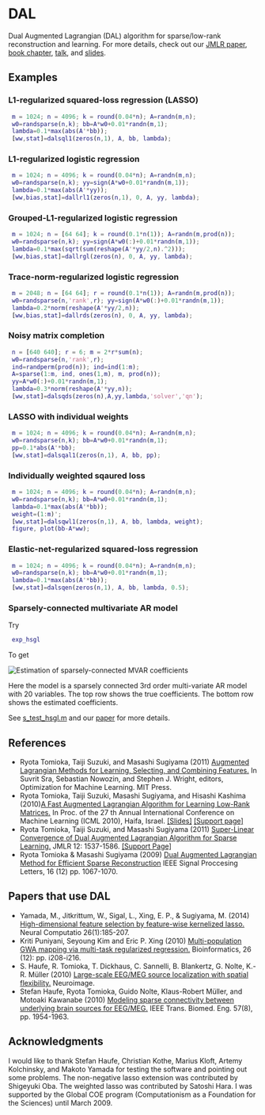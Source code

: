 # DAL

Dual Augmented Lagrangian (DAL) algorithm for sparse/low-rank reconstruction and learning. For more details, check out our [JMLR paper](http://jmlr.csail.mit.edu/papers/v12/tomioka11a.html), [book chapter](http://ttic.uchicago.edu/~ryotat/opt_book.pdf), [talk](http://videolectures.net/nipsworkshops09_tomioka_slc/), and [slides](http://ttic.uchicago.edu/~ryotat/talks/opt09talk.pdf).


## Examples

### L1-regularized squared-loss regression (LASSO)

```matlab
 m = 1024; n = 4096; k = round(0.04*n); A=randn(m,n);
 w0=randsparse(n,k); bb=A*w0+0.01*randn(m,1);
 lambda=0.1*max(abs(A'*bb));
 [ww,stat]=dalsql1(zeros(n,1), A, bb, lambda);
```

### L1-regularized logistic regression

```matlab
 m = 1024; n = 4096; k = round(0.04*n); A=randn(m,n);
 w0=randsparse(n,k); yy=sign(A*w0+0.01*randn(m,1));
 lambda=0.1*max(abs(A'*yy));
 [ww,bias,stat]=dallrl1(zeros(n,1), 0, A, yy, lambda);
```

### Grouped-L1-regularized logistic regression

```matlab
 m = 1024; n = [64 64]; k = round(0.1*n(1)); A=randn(m,prod(n));
 w0=randsparse(n,k); yy=sign(A*w0(:)+0.01*randn(m,1));
 lambda=0.1*max(sqrt(sum(reshape(A'*yy/2,n).^2)));
 [ww,bias,stat]=dallrgl(zeros(n), 0, A, yy, lambda);
```

###  Trace-norm-regularized logistic regression

```matlab
 m = 2048; n = [64 64]; r = round(0.1*n(1)); A=randn(m,prod(n));
 w0=randsparse(n,'rank',r); yy=sign(A*w0(:)+0.01*randn(m,1));
 lambda=0.2*norm(reshape(A'*yy/2,n));
 [ww,bias,stat]=dallrds(zeros(n), 0, A, yy, lambda);
```

### Noisy matrix completion
```matlab
 n = [640 640]; r = 6; m = 2*r*sum(n);
 w0=randsparse(n,'rank',r);
 ind=randperm(prod(n)); ind=ind(1:m);
 A=sparse(1:m, ind, ones(1,m), m, prod(n));
 yy=A*w0(:)+0.01*randn(m,1);
 lambda=0.3*norm(reshape(A'*yy,n));
 [ww,stat]=dalsqds(zeros(n),A,yy,lambda,'solver','qn');
```

### LASSO with individual weights

```matlab
 m = 1024; n = 4096; k = round(0.04*n); A=randn(m,n);
 w0=randsparse(n,k); bb=A*w0+0.01*randn(m,1);
 pp=0.1*abs(A'*bb);
 [ww,stat]=dalsqal1(zeros(n,1), A, bb, pp);
```

### Individually weighted sqaured loss

```matlab
 m = 1024; n = 4096; k = round(0.04*n); A=randn(m,n);
 w0=randsparse(n,k); bb=A*w0+0.01*randn(m,1);
 lambda=0.1*max(abs(A'*bb));
 weight=(1:m)';
 [ww,stat]=dalsqwl1(zeros(n,1), A, bb, lambda, weight);
 figure, plot(bb-A*ww);
```

### Elastic-net-regularized squared-loss regression

```matlab
 m = 1024; n = 4096; k = round(0.04*n); A=randn(m,n);
 w0=randsparse(n,k); bb=A*w0+0.01*randn(m,1);
 lambda=0.1*max(abs(A'*bb));
 [ww,stat]=dalsqen(zeros(n,1), A, bb, lambda, 0.5);
```

### Sparsely-connected multivariate AR model
Try
```matlab
 exp_hsgl
```
To get

![Estimation of sparsely-connected MVAR coefficients](./mvar.png)

Here the model is a sparsely connected 3rd order multi-variate AR model with 20 variables. The top row shows the true coefficients. The bottom row shows the estimated coefficients.

See [s_test_hsgl.m](./matlab/s_test_hsgl.m) and our [paper](http://www.ncbi.nlm.nih.gov/pubmed/20483681) for more details.

## References

 * Ryota Tomioka, Taiji Suzuki, and Masashi Sugiyama (2011) [Augmented Lagrangian Methods for Learning, Selecting, and Combining Features.](http://ttic.uchicago.edu/~ryotat/opt_book.pdf) In Suvrit Sra, Sebastian Nowozin, and Stephen J. Wright, editors, Optimization for Machine Learning. MIT Press.
 * Ryota Tomioka, Taiji Suzuki, Masashi Sugiyama, and Hisashi Kashima (2010)[A Fast Augmented Lagrangian Algorithm for Learning Low-Rank Matrices.](http://ttic.uchicago.edu/~ryotat/papers/icml2010.pdf) In Proc. of the 27 th Annual International Conference on Machine Learning (ICML 2010), Haifa, Israel. [[Slides]](http://ttic.uchicago.edu/~ryotat/talks/icml10talk.pdf) [[Support page]](https://github.com/ryotat/ICML10)
 * Ryota Tomioka, Taiji Suzuki, and Masashi Sugiyama (2011) [Super-Linear Convergence of Dual Augmented Lagrangian Algorithm for Sparse Learning.](http://jmlr.org/papers/volume12/tomioka11a/tomioka11a.pdf) JMLR 12: 1537-1586. [[Support Page]](https://github.com/ryotat/Opt09)
 * Ryota Tomioka &amp; Masashi Sugiyama (2009) [Dual Augmented Lagrangian Method for Efficient Sparse Reconstruction](http://ieeexplore.ieee.org/search/wrapper.jsp?arnumber=5204163/) IEEE Signal Proccesing Letters, 16 (12) pp. 1067-1070.

## Papers that use DAL

 * Yamada, M., Jitkrittum, W., Sigal, L., Xing, E. P., & Sugiyama, M. (2014) [High-dimensional feature selection by feature-wise kernelized lasso.](http://sugiyama-www.cs.titech.ac.jp/~sugi/2014/HSICLasso.pdf) Neural Computatio 26(1):185-207.
 * Kriti Puniyani, Seyoung Kim and Eric P. Xing (2010) [Multi-population GWA mapping via multi-task regularized regression.](http://bioinformatics.oxfordjournals.org/content/26/12/i208) Bioinformatics, 26 (12): pp. i208-i216.
 *  S. Haufe, R. Tomioka, T. Dickhaus, C. Sannelli, B. Blankertz, G. Nolte, K.-R. Müller (2010) [Large-scale EEG/MEG source localization with spatial flexibility.](http://www.ncbi.nlm.nih.gov/pubmed/20832477) Neuroimage.
 *  Stefan Haufe, Ryota Tomioka, Guido Nolte, Klaus-Robert Müller, and Motoaki Kawanabe (2010) [Modeling sparse connectivity between underlying brain sources for EEG/MEG.](http://www.ncbi.nlm.nih.gov/pubmed/20483681) IEEE Trans. Biomed. Eng. 57(8), pp. 1954-1963.


## Acknowledgments

I would like to thank Stefan Haufe, Christian Kothe, Marius Kloft, Artemy Kolchinsky, and Makoto Yamada for testing the software and pointing out some problems. The non-negative lasso extension was contributed by Shigeyuki Oba. The weighted lasso was contributed by Satoshi Hara. I was supported by the Global COE program (Computationism as a Foundation for the Sciences) until March 2009.
